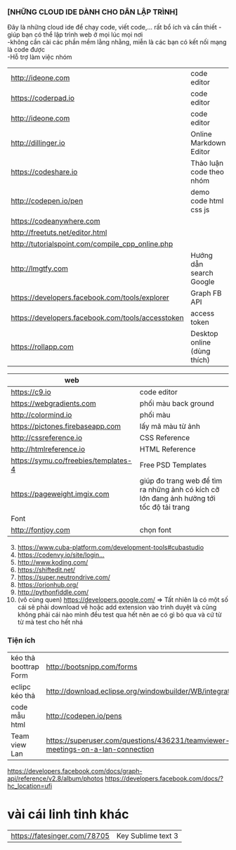 
### [NHỮNG CLOUD IDE DÀNH CHO DÂN LẬP TRÌNH]
Đây là những cloud ide để chạy code, viết code,... rất bổ ích và cần thiết
-giúp bạn có thể lập trình web ở mọi lúc mọi nơi <br>
-không cần cài các phần mềm lằng nhằng, miễn là các bạn có kết nối mạng là code được <br>
-Hỗ trợ làm việc nhóm <br>

|   |  |
|---|---|
http://ideone.com									| code editor
https://coderpad.io									| code editor
http://ideone.com									| code editor
http://dillinger.io                             	| Online Markdown Editor
https://codeshare.io                            	| Thảo luận code theo nhóm
http://codepen.io/pen                           	| demo code html css js
https://codeanywhere.com                        	|
http://freetuts.net/editor.html                		|
http://tutorialspoint.com/compile_cpp_online.php 	|
http://lmgtfy.com                               	| Hướng dẫn search Google
https://developers.facebook.com/tools/explorer  	| Graph FB API
https://developers.facebook.com/tools/accesstoken 	| access token
https://rollapp.com 								| Desktop online (dùng thích)

|web|   |
|---|---|
https://c9.io                                   | code editor
https://webgradients.com                        | phối màu back ground
http://colormind.io                             | phối màu
https://pictones.firebaseapp.com 				| lấy mã màu từ ảnh
http://cssreference.io 							| CSS Reference
http://htmlreference.io 						| HTML Reference
https://symu.co/freebies/templates-4 			| Free PSD Templates
https://pageweight.imgix.com 					| giúp đo trang web để tìm ra những ảnh có kích cỡ lớn đang ảnh hưởng tới tốc độ tải trang
Font |
http://fontjoy.com 								| chọn font




3. https://www.cuba-platform.com/development-tools#cubastudio
4. https://codenvy.io/site/login…
5. http://www.koding.com/
6. https://shiftedit.net/
7. https://super.neutrondrive.com/
8. https://orionhub.org/
9. http://pythonfiddle.com/
10. (vô cùng quen) https://developers.google.com/
=> Tất nhiên là có một số cái sẽ phải download về hoặc add extension vào trình duyệt và cũng không phải cái nào mình đều test qua hết nên ae có gì bỏ qua và cứ từ từ mà test cho hết nhá

### Tiện ích
|   |   |
|---|---|
kéo thả boottrap Form	| http://bootsnipp.com/forms |
eclipc kéo thả 			  | http://download.eclipse.org/windowbuilder/WB/integration/4.6/
code mẫu html         | http://codepen.io/pens
Team view Lan         | https://superuser.com/questions/436231/teamviewer-meetings-on-a-lan-connection
https://developers.facebook.com/docs/graph-api/reference/v2.8/album/photos
https://developers.facebook.com/docs/?hc_location=ufi











# vài cái linh tinh khác
|   |   |
|---|---|
https://fatesinger.com/78705 | Key Sublime text 3















